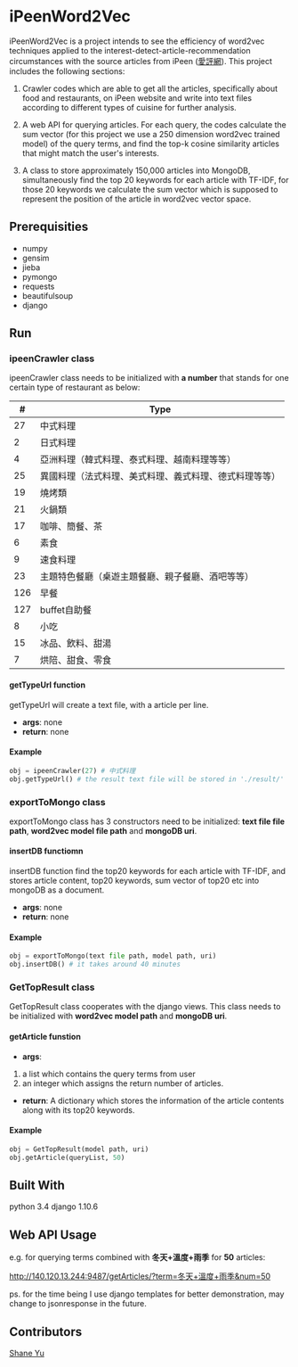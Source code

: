# iPeenWord2Vec
iPeenWord2Vec is a project intends to see the efficiency of word2vec techniques applied to the interest-detect-article-recommendation circumstances with the source articles from iPeen ([愛評網](http://www.ipeen.com.tw/)).
This project includes the following sections:
1) Crawler codes which are able to get all the articles, specifically about food and restaurants, on iPeen website and write into text files according to different types of cuisine for further analysis.

2) A web API for querying articles. For each query, the codes calculate the sum vector (for this project we use a 250 dimension word2vec trained model) of the query terms, and find the top-k cosine similarity articles that might match the user's interests.

3) A class to store approximately 150,000 articles into MongoDB, simultaneously find the top 20 keywords for each article with TF-IDF, for those 20 keywords we calculate the sum vector which is supposed to represent the position of the article in word2vec vector space.

## Prerequisities
- numpy
- gensim
- jieba
- pymongo
- requests
- beautifulsoup
- django

## Run
### ipeenCrawler class
ipeenCrawler class needs to be initialized with __a number__ that stands for one certain type of restaurant as below:

| #   |  Type                                         |
| --- | --------------------------------------------- |
| 27  |  中式料理                                      |
| 2   |  日式料理                                      |
| 4   |  亞洲料理（韓式料理、泰式料理、越南料理等等）        |
| 25  |  異國料理（法式料理、美式料理、義式料理、德式料理等等）|
| 19  |  燒烤類                                        |
| 21  |  火鍋類                                        |
| 17  |  咖啡、簡餐、茶                                 |
| 6   |  素食                                         |
| 9   |  速食料理                                      |
| 23  |  主題特色餐廳（桌遊主題餐廳、親子餐廳、酒吧等等）     |
| 126 |  早餐                                          |
| 127 |  buffet自助餐                                  |
| 8   |  小吃                                          |
| 15  |  冰品、飲料、甜湯                                |
| 7   |   烘陪、甜食、零食                               |

#### getTypeUrl function
getTypeUrl will create a text file, with a article per line.
- __args__: none
- __return__: none

#### Example
```python
obj = ipeenCrawler(27) # 中式料理
obj.getTypeUrl() # the result text file will be stored in './result/'

```

### exportToMongo class
exportToMongo class has 3 constructors need to be initialized: __text file file path__, __word2vec model file path__ and __mongoDB uri__.

#### insertDB functiomn
insertDB function find the top20 keywords for each article with TF-IDF, and stores article content, top20 keywords, sum vector of top20 etc into mongoDB as a document.
- __args__: none
- __return__: none

#### Example
```python
obj = exportToMongo(text file path, model path, uri)
obj.insertDB() # it takes around 40 minutes
```

### GetTopResult class
GetTopResult class cooperates with the django views. This class needs to be initialized with __word2vec model path__ and __mongoDB uri__.

#### getArticle funstion
- __args__:
1. a list which contains the query terms from user
2. an integer which assigns the return number of articles.

- __return__:
A dictionary which stores the information of the article contents along with its top20 keywords.

#### Example
```python
obj = GetTopResult(model path, uri)
obj.getArticle(queryList, 50)
```

## Built With
python 3.4
django 1.10.6

## Web API Usage
e.g. for querying terms combined with __冬天+溫度+雨季__ for __50__ articles:

http://140.120.13.244:9487/getArticles/?term=冬天+溫度+雨季&num=50

ps. for the time being I use django templates for better demonstration, may change to jsonresponse in the future.

## Contributors
[Shane Yu](https://github.com/theshaneyu)